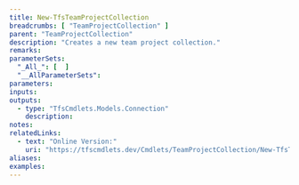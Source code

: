 ```yaml
---
title: New-TfsTeamProjectCollection
breadcrumbs: [ "TeamProjectCollection" ]
parent: "TeamProjectCollection"
description: "Creates a new team project collection."
remarks: 
parameterSets: 
  "_All_": [  ] 
  "__AllParameterSets": 
parameters: 
inputs: 
outputs: 
  - type: "TfsCmdlets.Models.Connection" 
    description: 
notes: 
relatedLinks: 
  - text: "Online Version:" 
    uri: "https://tfscmdlets.dev/Cmdlets/TeamProjectCollection/New-TfsTeamProjectCollection"
aliases: 
examples: 
---
```

